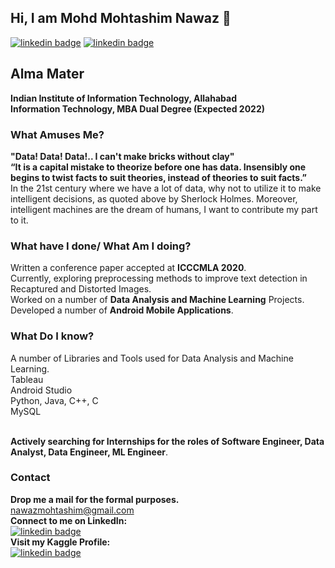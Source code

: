 ## Hi, I am Mohd Mohtashim Nawaz 👋
[![linkedin badge](https://img.shields.io/badge/LinkedIn-mohd--mohtashim--nawaz-blue)](https://www.linkedin.com/in/mohd-mohtashim-nawaz-423812148/)
[![linkedin badge](https://img.shields.io/badge/Kaggle-mohtashimnawaz-blue)](https://www.kaggle.com/mohtashimnawaz)

## Alma Mater
**Indian Institute of Information Technology, Allahabad** <br>
**Information Technology, MBA Dual Degree (Expected 2022)**

### What Amuses Me?
**"Data! Data! Data!.. I can't make bricks without clay"**<br>
**“It is a capital mistake to theorize before one has data. Insensibly one begins to twist facts to suit theories, instead of theories to suit facts.”**<br>
In the 21st century where we have a lot of data, why not to utilize it to make intelligent decisions, as quoted above by Sherlock Holmes. Moreover, intelligent machines are the dream of humans, I want to contribute my part to it.

### What have I done/ What Am I doing?<br>
Written a conference paper accepted at **ICCCMLA 2020**.<br>
Currently, exploring preprocessing methods to improve text detection in Recaptured and Distorted Images.<br>
Worked on a number of **Data Analysis and Machine Learning** Projects.<br>
Developed a number of **Android Mobile Applications**.<br>

### What Do I know?<br>
A number of Libraries and Tools used for Data Analysis and Machine Learning. <br>
Tableau <br>
Android Studio <br>
Python, Java, C++, C <br>
MySQL <br>
<br>

**Actively searching for Internships for the roles of Software Engineer, Data Analyst, Data Engineer, ML Engineer**.

### Contact
**Drop me a mail for the formal purposes.**<br>
[nawazmohtashim@gmail.com](mailto:nawazmohtashim@gmail.com)<br>
**Connect to me on LinkedIn:**<br>
[![linkedin badge](https://img.shields.io/badge/LinkedIn-mohd--mohtashim--nawaz-blue)](https://www.linkedin.com/in/mohd-mohtashim-nawaz-423812148/)<br>
**Visit my Kaggle Profile:**<br>
[![linkedin badge](https://img.shields.io/badge/Kaggle-mohtashimnawaz-blue)](https://www.kaggle.com/mohtashimnawaz)<br>

